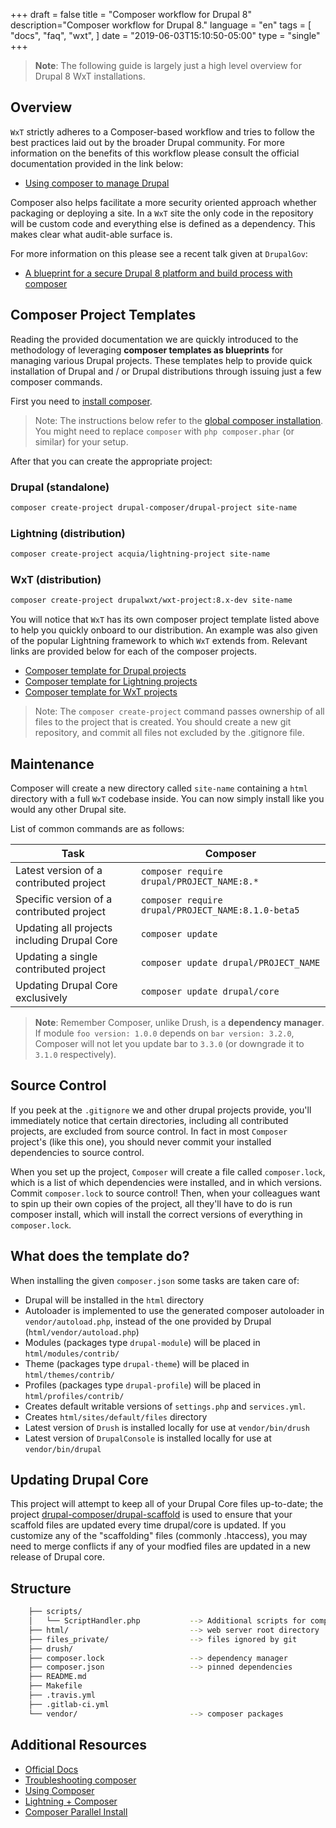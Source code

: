 +++
draft = false
title = "Composer workflow for Drupal 8"
description="Composer workflow for Drupal 8."
language = "en"
tags = [
    "docs",
    "faq",
    "wxt",
]
date = "2019-06-03T15:10:50-05:00"
type = "single"
+++

> **Note**: The following guide is largely just a high level overview for Drupal 8 WxT installations.

## Overview

`WxT` strictly adheres to a Composer-based workflow and tries to follow the best
practices laid out by the broader Drupal community. For more information on the
benefits of this workflow please consult the official documentation provided in
the link below:

* [Using composer to manage Drupal][composer-drupal]

Composer also helps facilitate a more security oriented approach whether
packaging or deploying a site. In a `WxT` site the only code in the repository
will be custom code and everything else is defined as a dependency. This makes
clear what audit-able surface is.

For more information on this please see a recent talk given at `DrupalGov`:

* [A blueprint for a secure Drupal 8 platform and build process with composer][composer-secure]

## Composer Project Templates

Reading the provided documentation we are quickly introduced to the methodology
of leveraging **composer templates as blueprints** for managing various Drupal
projects. These templates help to provide quick installation of Drupal and / or
Drupal distributions through issuing just a few composer commands.

First you need to [install composer][composer-install].

> Note: The instructions below refer to the [global composer installation][composer-global].
You might need to replace `composer` with `php composer.phar` (or similar) for your setup.

After that you can create the appropriate project:

### Drupal (standalone)

```sh
composer create-project drupal-composer/drupal-project site-name
```

### Lightning (distribution)

```sh
composer create-project acquia/lightning-project site-name
```

### WxT (distribution) <span class="fa fa-star"></span>

```sh
composer create-project drupalwxt/wxt-project:8.x-dev site-name
```

You will notice that `WxT` has its own composer project template listed above
to help you quickly onboard to our distribution. An example was also given of
the popular Lightning framework to which `WxT` extends from. Relevant links are
provided below for each of the composer projects.

* [Composer template for Drupal projects][drupal-project]
* [Composer template for Lightning projects][lightning-project]
* [Composer template for WxT projects][wxt-project] <span class="fa fa-star"></span>

> Note: The `composer create-project` command passes ownership of all files to the
project that is created. You should create a new git repository, and commit
all files not excluded by the .gitignore file.

## Maintenance

Composer will create a new directory called `site-name` containing a `html`
directory with a full `WxT` codebase inside. You can now simply install like
you would any other Drupal site.

List of common commands are as follows:

| Task                                            | Composer                                               |
|-------------------------------------------------|--------------------------------------------------------|
| Latest version of a contributed project         | ```composer require drupal/PROJECT_NAME:8.*```         |
| Specific version of a contributed project       | ```composer require drupal/PROJECT_NAME:8.1.0-beta5``` |
| Updating all projects including Drupal Core     | ```composer update```                                  |
| Updating a single contributed project           | ```composer update drupal/PROJECT_NAME```              |
| Updating Drupal Core exclusively                | ```composer update drupal/core```                      |

> **Note**: Remember Composer, unlike Drush, is a **dependency manager**. If
module `foo version: 1.0.0` depends on `bar version: 3.2.0`, Composer will not
let you update bar to `3.3.0` (or downgrade it to `3.1.0` respectively).

## Source Control

If you peek at the `.gitignore` we and other drupal projects provide, you'll
immediately notice that certain directories, including all contributed projects,
are excluded from source control. In fact in most ``Composer`` project's (like
this one), you should never commit your installed dependencies to source
control.

When you set up the project, `Composer` will create a file called
`composer.lock`, which is a list of which dependencies were installed, and in
which versions. Commit `composer.lock` to source control! Then, when your
colleagues want to spin up their own copies of the project, all they'll have to
do is run composer install, which will install the correct versions of
everything in `composer.lock`.

## What does the template do?

When installing the given `composer.json` some tasks are taken care of:

* Drupal will be installed in the `html` directory
* Autoloader is implemented to use the generated composer autoloader in
`vendor/autoload.php`, instead of the one provided by Drupal
(`html/vendor/autoload.php`)
* Modules (packages type `drupal-module`) will be placed in
`html/modules/contrib/`
* Theme (packages type `drupal-theme`) will be placed in
`html/themes/contrib/`
* Profiles (packages type `drupal-profile`) will be placed in
`html/profiles/contrib/`
* Creates default writable versions of `settings.php` and `services.yml`.
* Creates `html/sites/default/files` directory
* Latest version of `Drush` is installed locally for use at `vendor/bin/drush`
* Latest version of `DrupalConsole` is installed locally for use at
`vendor/bin/drupal`

## Updating Drupal Core

This project will attempt to keep all of your Drupal Core files up-to-date; the
project [drupal-composer/drupal-scaffold][drupal-scaffold]
is used to ensure that your scaffold files are updated every time drupal/core is
updated. If you customize any of the "scaffolding" files (commonly .htaccess),
you may need to merge conflicts if any of your modfied files are updated in a
new release of Drupal core.

## Structure

```sh
    ├── scripts/
    │   └── ScriptHandler.php           --> Additional scripts for composer
    ├── html/                           --> web server root directory
    ├── files_private/                  --> files ignored by git
    ├── drush/
    ├── composer.lock                   --> dependency manager
    ├── composer.json                   --> pinned dependencies
    ├── README.md
    ├── Makefile
    ├── .travis.yml
    ├── .gitlab-ci.yml
    └── vendor/                         --> composer packages
```

## Additional Resources

- [Official Docs](https://getcomposer.org/doc/)
- [Troubleshooting composer][composer-troubleshooting]
- [Using Composer][composer-using]
- [Lightning + Composer][composer-lightning]
- [Composer Parallel Install][composer-parallel]


[composer-drupal]:              https://www.drupal.org/docs/develop/using-composer/using-composer-to-manage-drupal-site-dependencies
[composer-install]:             https://getcomposer.org/doc/00-intro.md#installation-linux-unix-osx
[composer-global]:              https://getcomposer.org/doc/00-intro.md#globally
[composer-lightning]:           https://lightning.acquia.com/installation-instructions
[composer-parallel]:            https://github.com/hirak/prestissimo
[composer-secure]:              https://www.youtube.com/watch?v=g_EO-3dEbio
[composer-troubleshooting]:     https://www.drupal.org/docs/develop/using-composer/troubleshooting-composer
[composer-using]:               https://www.drupal.org/docs/develop/using-composer
[ci-gitlab-ci]:                 .gitlab-ci.yml
[ci-travis-ci]:                 .travis.yml
[deploy-od]:                    https://github.com/open-data/site-open-data/blob/8.x/docker/deploy.php
[deploy-wxt]:                   https://github.com/drupalwxt/site-wxt/blob/8.x/docker/deploy.php
[deployer]:                     https://github.com/deployphp/deployer
[drupal-project]:               https://github.com/drupal-composer/drupal-project
[drupal-scaffold]:              https://github.com/drupal-composer/drupal-scaffold
[lightning-project]:            https://github.com/acquia/lightning-project
[site-open-data]:               https://github.com/open-data/site-open-data
[site-wxt]:                     https://github.com/drupalwxt/site-wxt
[travisci-site-open-data]:      https://travis-ci.org/open-data/site-open-data
[travisci-site-wxt]:            https://travis-ci.org/drupalwxt/site-wxt
[wxt-project]:                  https://github.com/drupalwxt/wxt-project

